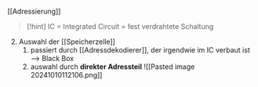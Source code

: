 [[Adressierung]]


> [!hint] IC = Integrated Circuit = fest verdrahtete Schaltung



2. Auswahl der [[Speicherzelle]]
	1. passiert durch [[Adressdekodierer]], der irgendwie im IC verbaut ist --> Black Box
	2. auswahl durch **direkter Adressteil** 
![[Pasted image 20241010112106.png]]
